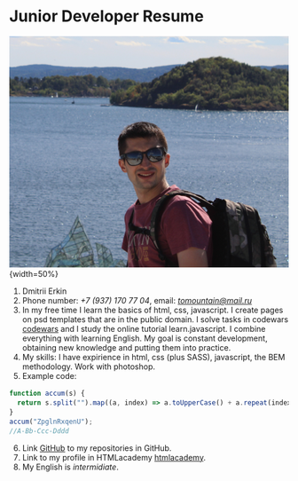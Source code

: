 # Junior Developer Resume

![Photo](CV.jpg){width=50%}

1. Dmitrii Erkin
2. Phone number: *+7 (937) 170 77 04*, email: *tomountain@mail.ru*
3. In my free time I learn the basics of html, css, javascript. I create pages on psd templates that are in the public domain. I solve tasks in codewars [codewars](https://www.codewars.com/users/DmitriEr?refreshed=true) and I study the online tutorial learn.javascript. I combine everything with learning English. My goal is constant development, obtaining new knowledge and putting them into practice.
4. My skills: I have expirience in html, css (plus SASS), javascript, the BEM methodology. Work with photoshop.
5. Example code: 
~~~javascript
function accum(s) {
  return s.split("").map((a, index) => a.toUpperCase() + a.repeat(index).toLowerCase()).join("-");
}
accum("ZpglnRxqenU");
//A-Bb-Ccc-Dddd
~~~
6. Link [GitHub](https://github.com/DmitriEr?tab=repositories) to my repositories in GitHub.
7. Link to my profile in HTMLacademy [htmlacademy](https://htmlacademy.ru/profile/id1043565).
8. My English is *intermidiate*.